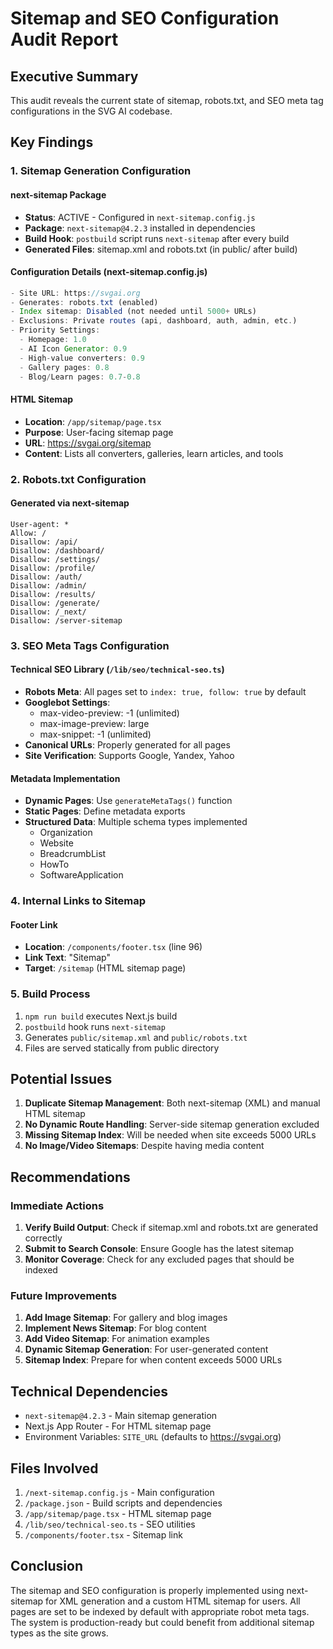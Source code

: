 # Sitemap and SEO Configuration Audit Report

## Executive Summary
This audit reveals the current state of sitemap, robots.txt, and SEO meta tag configurations in the SVG AI codebase.

## Key Findings

### 1. Sitemap Generation Configuration

#### next-sitemap Package
- **Status**: ACTIVE - Configured in `next-sitemap.config.js`
- **Package**: `next-sitemap@4.2.3` installed in dependencies
- **Build Hook**: `postbuild` script runs `next-sitemap` after every build
- **Generated Files**: sitemap.xml and robots.txt (in public/ after build)

#### Configuration Details (next-sitemap.config.js)
```javascript
- Site URL: https://svgai.org
- Generates: robots.txt (enabled)
- Index sitemap: Disabled (not needed until 5000+ URLs)
- Exclusions: Private routes (api, dashboard, auth, admin, etc.)
- Priority Settings:
  - Homepage: 1.0
  - AI Icon Generator: 0.9
  - High-value converters: 0.9
  - Gallery pages: 0.8
  - Blog/Learn pages: 0.7-0.8
```

#### HTML Sitemap
- **Location**: `/app/sitemap/page.tsx`
- **Purpose**: User-facing sitemap page
- **URL**: https://svgai.org/sitemap
- **Content**: Lists all converters, galleries, learn articles, and tools

### 2. Robots.txt Configuration

#### Generated via next-sitemap
```
User-agent: *
Allow: /
Disallow: /api/
Disallow: /dashboard/
Disallow: /settings/
Disallow: /profile/
Disallow: /auth/
Disallow: /admin/
Disallow: /results/
Disallow: /generate/
Disallow: /_next/
Disallow: /server-sitemap
```

### 3. SEO Meta Tags Configuration

#### Technical SEO Library (`/lib/seo/technical-seo.ts`)
- **Robots Meta**: All pages set to `index: true, follow: true` by default
- **Googlebot Settings**:
  - max-video-preview: -1 (unlimited)
  - max-image-preview: large
  - max-snippet: -1 (unlimited)
- **Canonical URLs**: Properly generated for all pages
- **Site Verification**: Supports Google, Yandex, Yahoo

#### Metadata Implementation
- **Dynamic Pages**: Use `generateMetaTags()` function
- **Static Pages**: Define metadata exports
- **Structured Data**: Multiple schema types implemented
  - Organization
  - Website
  - BreadcrumbList
  - HowTo
  - SoftwareApplication

### 4. Internal Links to Sitemap

#### Footer Link
- **Location**: `/components/footer.tsx` (line 96)
- **Link Text**: "Sitemap"
- **Target**: `/sitemap` (HTML sitemap page)

### 5. Build Process

1. `npm run build` executes Next.js build
2. `postbuild` hook runs `next-sitemap`
3. Generates `public/sitemap.xml` and `public/robots.txt`
4. Files are served statically from public directory

## Potential Issues

1. **Duplicate Sitemap Management**: Both next-sitemap (XML) and manual HTML sitemap
2. **No Dynamic Route Handling**: Server-side sitemap generation excluded
3. **Missing Sitemap Index**: Will be needed when site exceeds 5000 URLs
4. **No Image/Video Sitemaps**: Despite having media content

## Recommendations

### Immediate Actions
1. **Verify Build Output**: Check if sitemap.xml and robots.txt are generated correctly
2. **Submit to Search Console**: Ensure Google has the latest sitemap
3. **Monitor Coverage**: Check for any excluded pages that should be indexed

### Future Improvements
1. **Add Image Sitemap**: For gallery and blog images
2. **Implement News Sitemap**: For blog content
3. **Add Video Sitemap**: For animation examples
4. **Dynamic Sitemap Generation**: For user-generated content
5. **Sitemap Index**: Prepare for when content exceeds 5000 URLs

## Technical Dependencies

- `next-sitemap@4.2.3` - Main sitemap generation
- Next.js App Router - For HTML sitemap page
- Environment Variables: `SITE_URL` (defaults to https://svgai.org)

## Files Involved

1. `/next-sitemap.config.js` - Main configuration
2. `/package.json` - Build scripts and dependencies
3. `/app/sitemap/page.tsx` - HTML sitemap page
4. `/lib/seo/technical-seo.ts` - SEO utilities
5. `/components/footer.tsx` - Sitemap link

## Conclusion

The sitemap and SEO configuration is properly implemented using next-sitemap for XML generation and a custom HTML sitemap for users. All pages are set to be indexed by default with appropriate robot meta tags. The system is production-ready but could benefit from additional sitemap types as the site grows.